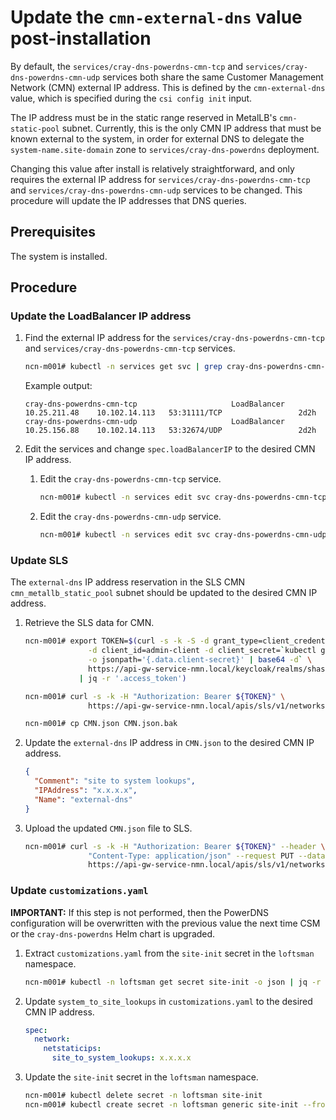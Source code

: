 # Update the `cmn-external-dns` value post-installation

By default, the `services/cray-dns-powerdns-cmn-tcp` and `services/cray-dns-powerdns-cmn-udp` services both share the same Customer Management Network \(CMN\) external IP address.
This is defined by the `cmn-external-dns` value, which is specified during the `csi config init` input.

The IP address must be in the static range reserved in MetalLB's `cmn-static-pool` subnet. Currently, this is the only CMN IP address that must be known external to the system,
in order for external DNS to delegate the `system-name.site-domain` zone to `services/cray-dns-powerdns` deployment.

Changing this value after install is relatively straightforward, and only requires the external IP address for `services/cray-dns-powerdns-cmn-tcp` and `services/cray-dns-powerdns-cmn-udp` services to be changed. This
procedure will update the IP addresses that DNS queries.

## Prerequisites

The system is installed.

## Procedure

### Update the LoadBalancer IP address

1. Find the external IP address for the `services/cray-dns-powerdns-cmn-tcp` and `services/cray-dns-powerdns-cmn-tcp` services.

    ```bash
    ncn-m001# kubectl -n services get svc | grep cray-dns-powerdns-cmn-
    ```

    Example output:

    ```text
    cray-dns-powerdns-cmn-tcp                     LoadBalancer   10.25.211.48    10.102.14.113   53:31111/TCP                 2d2h
    cray-dns-powerdns-cmn-udp                     LoadBalancer   10.25.156.88    10.102.14.113   53:32674/UDP                 2d2h
    ```

1. Edit the services and change `spec.loadBalancerIP` to the desired CMN IP address.

    1. Edit the `cray-dns-powerdns-cmn-tcp` service.

        ```bash
        ncn-m001# kubectl -n services edit svc cray-dns-powerdns-cmn-tcp
        ```

    1. Edit the `cray-dns-powerdns-cmn-udp` service.

        ```bash
        ncn-m001# kubectl -n services edit svc cray-dns-powerdns-cmn-udp
        ```

### Update SLS

The `external-dns` IP address reservation in the SLS CMN `cmn_metallb_static_pool` subnet should be updated to the desired CMN IP address.

1. Retrieve the SLS data for CMN.

   ```bash
   ncn-m001# export TOKEN=$(curl -s -k -S -d grant_type=client_credentials \
                 -d client_id=admin-client -d client_secret=`kubectl get secrets admin-client-auth \
                 -o jsonpath='{.data.client-secret}' | base64 -d` \
                 https://api-gw-service-nmn.local/keycloak/realms/shasta/protocol/openid-connect/token \
               | jq -r '.access_token')

   ncn-m001# curl -s -k -H "Authorization: Bearer ${TOKEN}" \
                 https://api-gw-service-nmn.local/apis/sls/v1/networks/CMN|jq > CMN.json

   ncn-m001# cp CMN.json CMN.json.bak
   ```

1. Update the `external-dns` IP address in `CMN.json` to the desired CMN IP address.

   ```json
   {
     "Comment": "site to system lookups",
     "IPAddress": "x.x.x.x",
     "Name": "external-dns"
   }
   ```

1. Upload the updated `CMN.json` file to SLS.

   ```bash
   ncn-m001# curl -s -k -H "Authorization: Bearer ${TOKEN}" --header \
                 "Content-Type: application/json" --request PUT --data @CMN.json \
                 https://api-gw-service-nmn.local/apis/sls/v1/networks/CMN
   ```

### Update `customizations.yaml`

**IMPORTANT:** If this step is not performed, then the PowerDNS configuration will be overwritten with the previous value the next time CSM or the `cray-dns-powerdns` Helm chart is upgraded.

1. Extract `customizations.yaml` from the `site-init` secret in the `loftsman` namespace.

   ```bash
   ncn-m001# kubectl -n loftsman get secret site-init -o json | jq -r '.data."customizations.yaml"' | base64 -d > customizations.yaml
   ```

1. Update `system_to_site_lookups` in `customizations.yaml` to the desired CMN IP address.

   ```yaml
   spec:
     network:
       netstaticips:
         site_to_system_lookups: x.x.x.x
   ```

1. Update the `site-init` secret in the `loftsman` namespace.

   ```bash
   ncn-m001# kubectl delete secret -n loftsman site-init
   ncn-m001# kubectl create secret -n loftsman generic site-init --from-file=customizations.yaml
   ```

